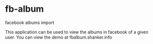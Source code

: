 fb-album
========

facebook albums import

This application can be used to view the albums in facebook of a given user.
You can view the demo at fbalbum.shanker.info
